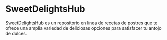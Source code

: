 # SweetDelightsHub
SweetDelightsHub es un repositorio en línea de recetas de postres que te ofrece una amplia variedad de deliciosas opciones para satisfacer tu antojo de dulces.
